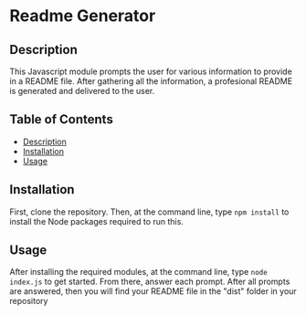 # Readme Generator


## Description
This Javascript module prompts the user for various information to provide in a README file. After gathering all the information, a profesional README is generated and delivered to the user.

## Table of Contents
- [Description](#description)
- [Installation](#installation)
- [Usage](#usage)


## Installation
First, clone the repository. Then, at the command line, type `npm install` to install the Node packages required to run this.


## Usage
After installing the required modules, at the command line, type `node index.js` to get started. From there, answer each prompt. After all prompts are answered, then you will find your README file in the "dist" folder in your repository
